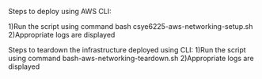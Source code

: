 Steps to deploy using AWS CLI:

1)Run the script using command bash csye6225-aws-networking-setup.sh
2)Appropriate logs are displayed

Steps to teardown the infrastructure deployed using CLI: 
1)Run the script using command bash-aws-networking-teardown.sh
2)Appropriate logs are displayed
